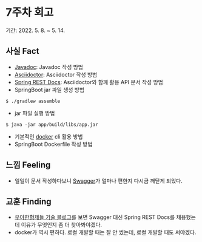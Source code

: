 # 7주차 회고  
기간: 2022. 5. 8.  ~ 5. 14.

## 사실 Fact
- [Javadoc](https://docs.oracle.com/javase/8/docs/technotes/tools/windows/javadoc.html): Javadoc 작성 방법
- [Asciidoctor](https://asciidoctor.org/): Asciidoctor 작성 방법
- [Spring REST Docs](https://spring.io/projects/spring-restdocs): Asciidoctor와 함께 활용 API 문서 작성 방법 
- SpringBoot jar 파일 생성 방법
```ssh
$ ./gradlew assemble
```
- jar 파일 실행 방법
```ssh
$ java -jar app/build/libs/app.jar
```
- 기본적인 [docker](https://docs.docker.com/get-started/overview/) cli 활용 방법
- SpringBoot Dockerfile 작성 방법

## 느낌 Feeling 
- 일일이 문서 작성하다보니 [Swagger](https://swagger.io/)가 얼마나 편한지 다시금 깨닫게 되었다. 

## 교훈 Finding
- [우아한형제들 기술 블로그](https://techblog.woowahan.com/2597/)를 보면 Swagger 대신 Spring REST Docs를 채용했는데 이유가 무엇인지 좀 더 찾아봐야겠다.
- docker가 역시 편하다. 로컬 개발할 때는 잘 안 썼는데, 로컬 개발할 때도 써야겠다.
